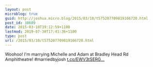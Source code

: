 ```yaml
---
layout: post
microblog: true
guid: http://joshua.micro.blog/2015/03/10/t575207709819166720.html
post_id: 38689
date: 2015-03-10T19:12:59+1100
lastmod: 2019-07-30T17:41:36+1100
type: post
url: /2015/03/10/t575207709819166720.html
---
```

Woohoo! I'm marrying Michelle and Adam at Bradley Head Rd Amphitheatre! #marriedbyjosh [t.co/EWV3tSERG...](http://t.co/EWV3tSERGV)
